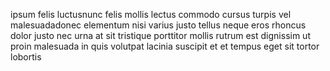 ipsum felis luctusnunc felis mollis lectus commodo cursus turpis vel
malesuadadonec elementum nisi varius justo tellus neque eros rhoncus dolor
justo nec urna at sit tristique porttitor mollis rutrum est dignissim ut proin
malesuada in quis volutpat lacinia suscipit et et tempus eget sit tortor
lobortis